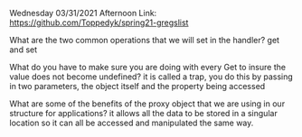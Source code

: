 Wednesday 03/31/2021
Afternoon Link: https://github.com/Toppedyk/spring21-gregslist

What are the two common operations that we will set in the handler?
get and set

What do you have to make sure you are doing with every Get to insure the value does not become undefined?
it is called a trap, you do this by passing in two parameters, the object itself and the property being accessed

What are some of the benefits of the proxy object that we are using in our structure for applications?
it allows all the data to be stored in a singular location so it can all be accessed and manipulated the same way. 